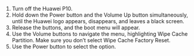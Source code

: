 1. Turn off the Huawei P10.
1. Hold down the Power button and the Volume Up button simultaneously, until the Huawei logo appears, disappears, and leaves a black screen.
1. Release the buttons, and the boot menu will appear.
1. Use the Volume buttons to navigate the menu, highlighting Wipe Cache Partition. Make sure you don’t select Wipe Cache Factory Reset.
1. Use the Power button to select the option.
